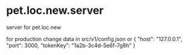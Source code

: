 # pet.loc.new.server
server for pet.loc.new 


for production change data in src/v1/config.json
or
{
  "host": "127.0.0.1",
  "port": 3000,
  "tokenKey": "1a2b-3c4d-5e6f-7g8h"
}

